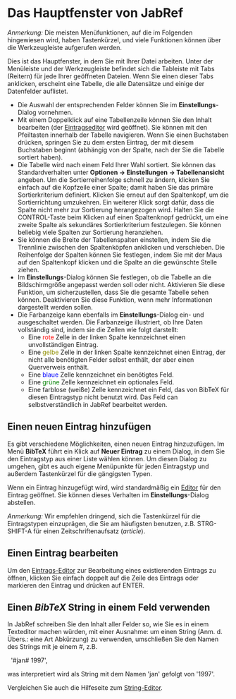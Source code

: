 # Das Hauptfenster von JabRef

*Anmerkung:* Die meisten Menüfunktionen, auf die im Folgenden hingewiesen wird, haben Tastenkürzel, und viele Funktionen können über die Werkzeugleiste aufgerufen werden.

Dies ist das Hauptfenster, in dem Sie mit Ihrer Datei arbeiten. Unter der Menüleiste und der Werkzeugleiste befindet sich die Tableiste mit Tabs (Reitern) für jede Ihrer geöffneten Dateien. Wenn Sie einen dieser Tabs anklicken, erscheint eine Tabelle, die alle Datensätze und einige der Datenfelder auflistet.

-   Die Auswahl der entsprechenden Felder können Sie im **Einstellungs**-Dialog vornehmen.
-   Mit einem Doppelklick auf eine Tabellenzeile können Sie den Inhalt bearbeiten (der [Eintragseditor](EntryEditorHelp.html) wird geöffnet). Sie können mit den Pfeiltasten innerhalb der Tabelle navigieren. Wenn Sie einen Buchstaben drücken, springen Sie zu dem ersten Eintrag, der mit diesem Buchstaben beginnt (abhängig von der Spalte, nach der Sie die Tabelle sortiert haben).
-   Die Tabelle wird nach einem Feld Ihrer Wahl sortiert. Sie können das Standardverhalten unter **Optionen -&gt; Einstellungen -&gt; Tabellenansicht** angeben. Um die Sortierreihenfolge schnell zu ändern, klicken Sie einfach auf die Kopfzeile einer Spalte; damit haben Sie das primäre Sortierkriterium definiert. Klicken Sie erneut auf den Spaltenkopf, um die Sortierrichtung umzukehren. Ein weiterer Klick sorgt dafür, dass die Spalte nicht mehr zur Sortierung herangezogen wird. Halten Sie die CONTROL-Taste beim Klicken auf einen Spaltenknopf gedrückt, um eine zweite Spalte als sekundäres Sortierkriterium festzulegen. Sie können beliebig viele Spalten zur Sortierung heranziehen.
-   Sie können die Breite der Tabellenspalten einstellen, indem Sie die Trennlinie zwischen den Spaltenköpfen anklicken und verschieben. Die Reihenfolge der Spalten können Sie festlegen, indem Sie mit der Maus auf den Spaltenkopf klicken und die Spalte an die gewünschte Stelle ziehen.
-   Im **Einstellungs**-Dialog können Sie festlegen, ob die Tabelle an die Bildschirmgröße angepasst werden soll oder nicht. Aktivieren Sie diese Funktion, um sicherzustellen, dass Sie die gesamte Tabelle sehen können. Deaktivieren Sie diese Funktion, wenn mehr Informationen dargestellt werden sollen.
-   Die Farbanzeige kann ebenfalls im **Einstellungs**-Dialog ein- und ausgeschaltet werden. Die Farbanzeige illustriert, ob Ihre Daten vollständig sind, indem sie die Zellen wie folgt darstellt:
    -   Eine <span style="color: red">rote</span> Zelle in der linken Spalte kennzeichnet einen unvollständigen Eintrag.
    -   Eine <span style="color: #909000">gelbe</span> Zelle in der linken Spalte kennzeichnet einen Eintrag, der nicht alle benötigten Felder selbst enthält, der aber einen Querverweis enthält.
    -   Eine <span style="color: blue">blaue</span> Zelle kennzeichnet ein benötigtes Feld.
    -   Eine <span style="color: green">grüne</span> Zelle kennzeichnet ein optionales Feld.
    -   Eine farblose (weiße) Zelle kennzeichnet ein Feld, das von BibTeX für diesen Eintragstyp nicht benutzt wird. Das Feld can selbstverständlich in JabRef bearbeitet werden.

## Einen neuen Eintrag hinzufügen

Es gibt verschiedene Möglichkeiten, einen neuen Eintrag hinzuzufügen. Im Menü **BibTeX** führt ein Klick auf **Neuer Eintrag** zu einem Dialog, in dem Sie den Eintragstyp aus einer Liste wählen können. Um diesen Dialog zu umgehen, gibt es auch eigene Menüpunkte für jeden Eintragstyp und außerdem Tastenkürzel für die gängigsten Typen.

Wenn ein Eintrag hinzugefügt wird, wird standardmäßig ein [Editor](EntryEditorHelp.html) für den Eintrag geöffnet. Sie können dieses Verhalten im **Einstellungs**-Dialog abstellen.

*Anmerkung:* Wir empfehlen dringend, sich die Tastenkürzel für die Eintragstypen einzuprägen, die Sie am häufigsten benutzen, z.B. STRG-SHIFT-A für einen Zeitschriftenaufsatz (*article*).

## Einen Eintrag bearbeiten

Um den [Eintrags-Editor](EntryEditorHelp.html) zur Bearbeitung eines existierenden Eintrags zu öffnen, klicken Sie einfach doppelt auf die Zeile des Eintrags oder markieren den Eintrag und drücken auf ENTER.

## Einen *BibTeX* String in einem Feld verwenden

In JabRef schreiben Sie den Inhalt aller Felder so, wie Sie es in einem Texteditor machen würden, mit einer Ausnahme: um einen String (Anm. d. Übers.: eine Art Abkürzung) zu verwenden, umschließen Sie den Namen des Strings mit je einem \#, z.B.

  '\#jan\# 1997',

was interpretiert wird als String mit dem Namen 'jan' gefolgt von '1997'.

Vergleichen Sie auch die Hilfeseite zum [String-Editor](StringEditorHelp.html).

